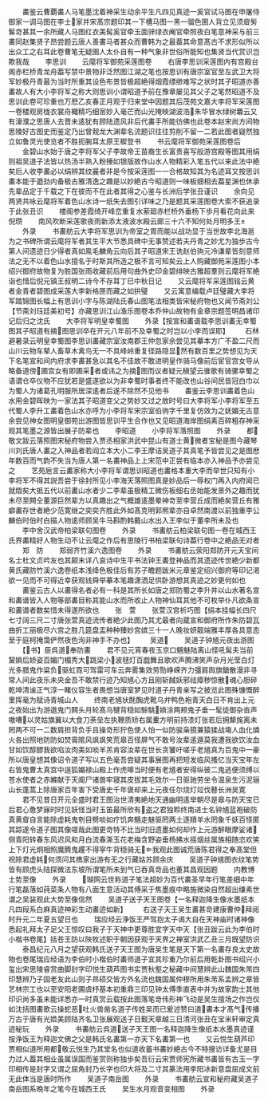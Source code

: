 <!-- { "loadSidebar": true } -->
　　畵鉴云曹覇畵人马笔墨沈着神采生动余平生凡四见真迹一奚官试马图在申屠侍御家一调马图在李士家并宋髙宗题印其一下槽马图一黑一骝色圉人背立见须睂髣髴竒甚其一余所藏人马图红衣美髯奚官牵玉面骍绿衣阉官牵照夜白笔意神采与前三畵同赵集贤子昂尝题云唐人善畵马者甚众而曹韩为之最葢其命意髙古不求形似所以出众工之右耳此卷曹笔无疑圉人太仆自有一种气象非世俗所能知也集贤当代赏识岂欺我哉
　　李思训
　　云麾将军御苑采莲图卷
　　右唐李思训采莲图内有宫殿台阁赤栏桥青龙舟葢写禁中景物非泛然图江湖之笔也按思训有唐宗室官至左武卫大将军妙极丹青最为当时所重其设色布景皆极超絶得烟霞缥缈难写之状时其子昭道亦善畵故人有大小李将军之称大则思训小谓昭道予前在豫章屡见其父子之笔然昭道不及思训此卷可珍重也万厯乙亥春正月观于归来堂中因题其后茂苑文嘉大李将军采莲图一卷楼观房栊衣裳舟檝精巧细宻妙入毫芒而山光掩映湖波浩朱华冒水绿树羃云又有濠濮之思唐人去晋未逺犹有顾陆遗风非后代畵手所能彷佛也此卷本赵宋尚方间物思陵好古图史而鉴定乃出曾觌龙大渊辈名流题识往往剪削不留一二若此图者嶷然独立如鲁灵光使览者不胜扼腕耳太原王穉登书
　　书云麾将军御苑采莲图卷后
　　金碧山水始于唐之李将军父子李故帝王苗裔生长富贵喜写般游宫殿等图其用绢则祖吴道子法皆以热汤半熟入粉捶如银版故作山水人物精彩入笔五代以来此法中絶矣后人收李畵必以绢辨其纹麄者非是今按采莲图一一合格故知其为名迹耳又按思训畵本能于遒劲内备极古雅清逸之趣是以妙絶古今昭道则一味板细相去葢星渊也休承先辈品定于千载之下在彼而不在此者其得之心鉴与长洲后学张丑谨识
　　余向见两贤共咏云麾将军着色山水诗一纸失去图引详味之乃是题其采莲图卷大索不获追录于此张丑识
　　楼阁参差霞绮开峰峦重复水萦廻赤栏桥外垂杨下歩月看花向此来倪瓒
　　南风吹断采莲歌夜雨新添太液波水殿云廊三十六不知何处月明多王
　　外录
　　书畵舫云大李将军思训为帝室之胄而能以战功显于当世故李北海邕为之书碑所谓云麾将军者其生平大节悉具碑中无事赞述若夫丹青之妙尤为独歩古今第人间遗迹日少得者真如鳯毛麟角云向后其子昭道宋王诜赵伯驹元冷谦辈皆刻意师法之无不以着色山水擅名于时斯其所造之极不言可知矣云上人购藏御苑采莲图小本绍兴御府故物复为胜国张雨收藏前后用句曲外史印金碧绯映古雅超羣则云麾将军絶诣也惜后倪元镇王叔明二诗今不存耳丁巳中秋日记
　　又云麾将军采莲图铭云黄者金青者碧图成采莲大李新格匣而藏之如拱璧
　　又云寓意编载卢廷璧藏大李将军踏锦图长幅上有思训小字与陈湖陆氏春山图笔法相类皆宋秘府物也又闻节斋刘公【节斋刘珏廷美初号】亦藏思训江山渔乐图卷本乔仲山故物有金章宗题签明昌诸印记后归之沈氏
　　大李将军明皇幸蜀图
　　外录【按宣和畵谱载李思训畵无幸蜀图其子昭道有摘图思训卒在开元八年前不及幸蜀之时岂以小李而误耶】
　　石林避暑录云明皇幸蜀图李思训畵藏宗室汝南郡王仲忽家余尝见其摹本方广不盈二尺而山川云物车辇人畜草木禽鸟无一不具峰岭重复径路隠显然有数百里之势想见为天下名笔宣和间内府求李畵甚急以其名不佳故不敢进明皇作骑马像前后宦官宫女导从略备道傍圃宫女有即圃采者或讳之为摘图而议者疑元稹望云骓歌有骑骡幸蜀之语谓仓卒仪物不应犹若是盛遂欲以为非幸蜀时事者终不能改也山谷间民皆冠白巾以为蜀人为诸葛孔明服所居深逺者后遂不除然不见他书
　　畵鉴云李思训畵着色山水用金碧晖映为一家法其子昭道变父之势妙又过之故时号曰大李将军小李将军至五代蜀人李升工畵着色山水亦呼为小李将军宋宗室伯驹字千里复仿效为之妩媚无古意余尝见神女图明皇御苑出游图皆思训平生合作也又见昭道海岸图绢素百碎粗存神采观其笔墨之源皆出展子防辈也
　　李昭道
　　小李将军落照图
　　外录
　　都敬文跋云落照图宋秘府物尝入贾丞相家洪武中昆山有道士黄微者宝秘是图今藏琴川刘氏唐人畵之入神品者若阎立本大小二李王摩诘吴道子其真笔予皆尝见之是图厯年数百而气韵不失当为唐人第一名畵神品上上宋范中正尝有临本亦入神品予亦尝见之
　　艺苑巵言云畵家称大小李将军谓思训昭道也畵格本重大李而举世只知有小李将军不得其説吾尝于徐封所见小李海天落照图真是妙品后一辱权门再入内府闻已就燬矣大抵五代以前畵山水者少二李辈虽极精工微伤板细右丞始能发景外之趣而犹未尽至闗仝董源巨然辈方以真趣出之气概雄逺墨晕神竒至李营丘成而絶矣营丘有雅癖畵存世者絶少范寛继之奕奕齐胜此外如髙克明郭熈辈亦自卓然南渡以前独重李公麟伯时伯时白描人物逺师顾吴牛马斟酌韩戴山水出入王李似于董李所未及也
　　李中舍汉武帝柏梁联句图卷
　　外录
　　书畵舫云柏梁联句图一卷在城西王氏界畵精好人物生动不让云麾之作后有思陵行书柏梁联句诗葢行卷中之絶品无对者
　　郑　防
　　郑弱齐竹溪六逸图卷
　　外录
　　书畵舫云荥阳郑防开元天宝间名士杜文贞吟友也其颠末详八哀诗中生平书法钟王畵登神品而其遗迹传世絶少新都黄氏藏防竹溪六逸卷纸本浅绛色极佳后有苏子瞻题跋米元章鉴定绍兴御府等印记渇欲一见而不可得近幸获观钱舜举摹本笔趣潇洒足供卧游想其真迹之妙更何如也
　　畵鉴云古人以畵得名者必有一科是其所长如唐之郑防蜀之李升并以山水著名宣和畵谱皆入人物等部畵目称其能山水而所收止人物神仙耳其他不可枚举仆凡欲条宣和畵谱者数矣惜未得遂所欲也
　　张　萱
　　张萱汉宫祈巧图【绢本挂幅长四尺七寸阔三尺二寸唐张萱真迹流传者絶少此图乃其尤最者向蔵宣和御府所作朱防碧瓦曲折工丽极尽六宫之胜几筵盘盂种种臻妙宫嫔三十一人晚妆妍靓端雅丰厚各具意态至于庭柯掩霭俨然夜色洵非神手不办也】
　　吴道
　　吴道子钟馗元夜出游图
　　【书】臣呉道奉防畵
　　君不见元宵春夜玉京口魑魅陆离山怪吼髯夫当前黧媍后娇姿百媚门楣秀大跳梁小波毬灯百戯舞且歌欢声腾沸笑声杂月光莹白灯光多腊鬼作粱负驱虹霓可驾雷可车云奔雾集效劳勚峥嵘齐力彊肩舆旗鎗散漫非寻常人间此夜乐未央金吾不敢禁行迹乃知馗心方且刚斩馘妖邪祛瘴秽惊散魂心胆碎乾坤清谧正气淳一睹仪容生者畏想当唐室梦见时道子丹青亲写之披览此图殊慷慨醉里挥毫为赋诗青城山人
　　终南老馗状酕醄虎靴乌弁鸭色袍青天白日不肯出上元之夜始出为游遨鬼门闗头月轮髙乌犍背穏如駼駣媍涂两颊鬼子垂一髦徒御杂沓声嗷嘈以灵姑旗翼以大食刀荼垒左执鞭质矫右属櫜方明前持漆灯张若后拥犛旄离未罔两不可一二数肩担背负手且操竒形狞色使人怕一似防骏枭獍兼猿猱战塲人血化燐火各出照地防防如焚膏隂风飒飒笑荒皋百怪屏气不敢号汝辈逺遁莫我遭我欲饮汝血甘如饮醇醪我欲啗汝肉美如啖羊羔肯容汝辈在世长贪饕吁嗟乎老馗真为百鬼中一豪所以唐皇想其像诏令道子写以五色毫吾尝疑其事展图再把短发临风搔忆当天宝年左右皆鬼曹太真宫中逞狐媚禄山殿上作虎嗥当时便有老馗者安得纵彼二鬼逃便须缚以苍水使者之赤縧献于天阍尸诸兽牢寝其皮拔其毛效尔一日驱驰劳坐令温泉生污泥骊山长蓬蒿上除唐家百年害下受唐史千年褒却来上元夜任尔烧灯竝伐鼛长洲吴寛
　　君不见昔日开元全盛时君王图治世清夷絶地天通幽明逺举朝尽是皋与防天宝已后君心惫梦寐时时见妖怪当时玉笛最所欣有盗之君独聆终南进士名钟馗蓝袍破防真黄睂自言能除虚耗鬼刳目劈啖如疗饥奔魑走魅驱罔两土逐羵羊水罔象千妖百怪匿其踪遂令道子图其像嗟哉此图更竒特不比当时旧遗墨如何却作上元游醉眼摩娑诸侧青阳转春东风迟风和月白流春澌玉花老梅含野姿垂杨拂水摇烟丝属族相随恣欢笑上下灯光炯相照魔腾鬼趯不得寜牛背穏骑无我观此图诚荒唐陈君得之奉髙堂但祝除君虚耗何须问其擕家出游有无之行藏姑苏顾余庆
　　吴道子钟馗图衣纹笔势皆有顾虎头陆探微法东坡所谓笔所未到气已吞真竒品也董其昌观因题
　　内教博士势至像
　　外录
　　瑚网云世称道子笔法超妙为百代畵圣早年行笔差细中年行笔磊落如莼菜条人物有八面生意活动其傅采于焦墨痕中略施微染自然超出缣素世谓之吴装观此大势至像信然
　　吴道子送子天王图卷【一名释迦降生像水墨纸本凡四叚系白麻真迹神彩生动畵迹如新】
　　右送子天王吴生畵甚竒建康曹仲拜阅时升元二年夏五望日也
　　瑞应经云浄饭王严驾抱太子谒大自在天神庙时诸神像悉起礼拜太子足父王惊叹曰我子于天神中更尊胜宜字天中天【张丑跋云此为李伯时小楷书卷尾】括苍王防以陜牧述职于朝因获观于天界之禅室洪武乙丑三月既望防识
　　泰昌纪元八月之望获观韩氏送子天王图为唐吴生笔是天下第一名畵存良太史故物也卷尾瑞应经语为李伯时小楷伯时畵师道子宜其珍重乃尔前后用乾卦图书绍兴小玺出宋思陵睿赏曲脚封字印悦生葫芦图书实贾秋壑之秘藏中间慧辨此山魏国朱芾四印慧辨乃子固老友此山则子昻硕交皆方外名流也魏国属仲穆所用朱芾系孟辨之章皆艺林宗工也以至安阳老圃虞杼基本初重鼎三印见钟太傅季直表中并为故家韵士其他印识尚多虽未能详悉亦一时真赏云载按此图落笔竒伟形神飞动是吴生擅场之作岂仅如沈括图畵歌云操蛇恶吐火兽凿名道子传姓吴而已爰述赞曰道畵本才髙气传播万古于唐有光嫓美顾陆齐名卫张展观送子日觐天章越三日清河张丑在宝米轩审定真迹秘玩
　　外录
　　书畵舫云呉道送子天王图一名释迦降生像纸本水墨真迹谨按浄饭王为释迦文佛之父是韩氏名畵第一亦天下名畵第一也
　　又云悦生葫芦印贾相似道所用都敬云悦生乃其堂名也似道收蓄书畵妙絶古今不特搜访详备尤是目力过人葢其相业虽属误国而鉴赏则称独歩矣吾衍云宋贾师宪所藏书畵皆有古玉一字印相传是封字又谓之屈角封乃长字也印大将及二寸其篆法用李阳冰新意盘屈成文前无此体当是唐时所作
　　吴道子南岳图
　　外录
　　书畵舫云宣和秘府藏吴道子南岳图系晩年之笔今在城西王氏
　　吴生水月观音变相图
　　外录
